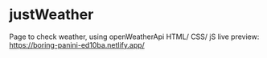 # justWeather
Page to check weather, using openWeatherApi
HTML/ CSS/ jS
live preview: 
https://boring-panini-ed10ba.netlify.app/
